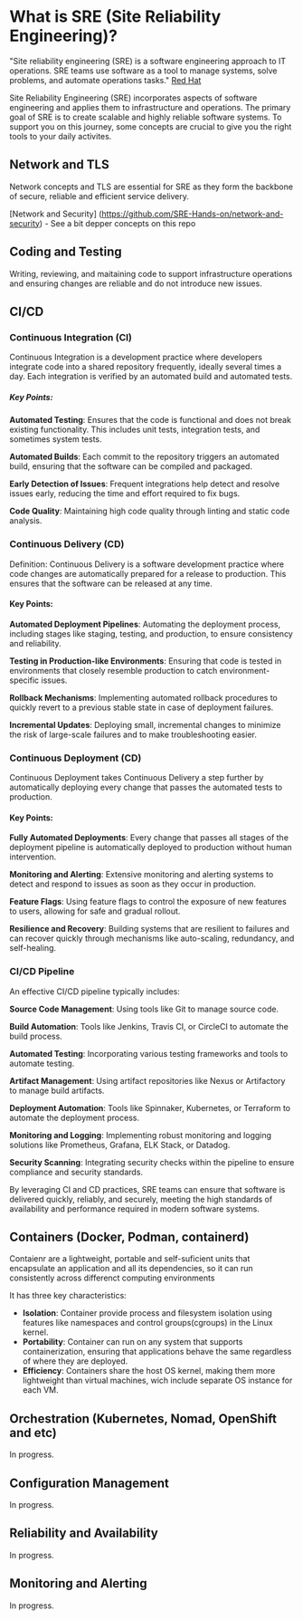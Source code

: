 # What is SRE (Site Reliability Engineering)? 

"Site reliability engineering (SRE) is a software engineering approach to IT operations. SRE teams use software as a tool to manage systems, solve problems, and automate operations tasks." [Red Hat](https://www.redhat.com/en/topics/devops/what-is-sre)

Site Reliability Engineering (SRE) incorporates aspects of software engineering and applies them to infrastructure and operations. The primary goal of SRE is to create scalable and highly reliable software systems. To support you on this journey, some concepts are crucial to give you the right tools to your daily activites.

## Network and TLS

Network concepts and TLS are essential for SRE as they form the backbone of secure, reliable and efficient service delivery.

[Network and Security] (https://github.com/SRE-Hands-on/network-and-security) - See a bit depper concepts on this repo


## Coding and Testing

Writing, reviewing, and maitaining code to support infrastructure operations and ensuring changes are reliable and do not introduce new issues.

## CI/CD

### Continuous Integration (CI)

Continuous Integration is a development practice where developers integrate code into a shared repository frequently, ideally several times a day. Each integration is verified by an automated build and automated tests.

##### Key Points:

**Automated Testing**: Ensures that the code is functional and does not break existing functionality. This includes unit tests, integration tests, and sometimes system tests.

**Automated Builds**: Each commit to the repository triggers an automated build, ensuring that the software can be compiled and packaged.

**Early Detection of Issues**: Frequent integrations help detect and resolve issues early, reducing the time and effort required to fix bugs.

**Code Quality**: Maintaining high code quality through linting and static code analysis.


### Continuous Delivery (CD)
Definition: Continuous Delivery is a software development practice where code changes are automatically prepared for a release to production. This ensures that the software can be released at any time.

#### Key Points:

**Automated Deployment Pipelines**: Automating the deployment process, including stages like staging, testing, and production, to ensure consistency and reliability.

**Testing in Production-like Environments**: Ensuring that code is tested in environments that closely resemble production to catch environment-specific issues.

**Rollback Mechanisms**: Implementing automated rollback procedures to quickly revert to a previous stable state in case of deployment failures.

**Incremental Updates**: Deploying small, incremental changes to minimize the risk of large-scale failures and to make troubleshooting easier.


### Continuous Deployment (CD)

Continuous Deployment takes Continuous Delivery a step further by automatically deploying every change that passes the automated tests to production.

#### Key Points:

**Fully Automated Deployments**: Every change that passes all stages of the deployment pipeline is automatically deployed to production without human intervention.

**Monitoring and Alerting**: Extensive monitoring and alerting systems to detect and respond to issues as soon as they occur in production.

**Feature Flags**: Using feature flags to control the exposure of new features to users, allowing for safe and gradual rollout.

**Resilience and Recovery**: Building systems that are resilient to failures and can recover quickly through mechanisms like auto-scaling, redundancy, and self-healing.


### CI/CD Pipeline 
An effective CI/CD pipeline typically includes:

**Source Code Management**: Using tools like Git to manage source code.

**Build Automation**: Tools like Jenkins, Travis CI, or CircleCI to automate the build process.

**Automated Testing**: Incorporating various testing frameworks and tools to automate testing.

**Artifact Management**: Using artifact repositories like Nexus or Artifactory to manage build artifacts.

**Deployment Automation**: Tools like Spinnaker, Kubernetes, or Terraform to automate the deployment process.

**Monitoring and Logging**: Implementing robust monitoring and logging solutions like Prometheus, Grafana, ELK Stack, or Datadog.

**Security Scanning**: Integrating security checks within the pipeline to ensure compliance and security standards.

By leveraging CI and CD practices, SRE teams can ensure that software is delivered quickly, reliably, and securely, meeting the high standards of availability and performance required in modern software systems.

## Containers (Docker, Podman, containerd)

Contaienr are a lightweight, portable and self-suficient units that encapsulate an application and all its dependencies, so it can run consistently across differenct computing environments

It has three key characteristics:

- **Isolation**: Container provide process and filesystem isolation using features like namespaces and control groups(cgroups) in the Linux kernel.
- **Portability**: Container can run on any system that supports containerization, ensuring that applications behave the same regardless of where they are deployed.
- **Efficiency**: Containers share the host OS kernel, making them more lightweight than virtual machines, wich include separate OS instance for each VM.



## Orchestration (Kubernetes, Nomad, OpenShift and etc)
In progress.

## Configuration Management
In progress.

## Reliability and Availability
In progress.

## Monitoring and Alerting
In progress.